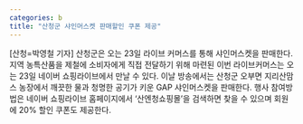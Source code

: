 ```yaml
---
categories: b
title: "산청군 샤인머스켓 판매할인 쿠폰 제공"
---
```

[산청=박영철 기자] 산청군은 오는 23일 라이브 커머스를 통해 샤인머스켓을 판매한다. 지역 농특산품을 제철에 소비자에게 직접 전달하기 위해 마련된 이번 라이브커머스는 오는 23일 네이버 쇼핑라이브에서 만날 수 있다. 이날 방송에서는 산청군 오부면 지리산맘스 농장에서 깨끗한 물과 청명한 공기가 키운 GAP 샤인머스켓을 판매한다. 행사 참여방법은 네이버 쇼핑라이브 홈페이지에서 ‘산엔청쇼핑몰’을 검색하면 찾을 수 있으며 회원에 20% 할인 쿠폰도 제공한다.